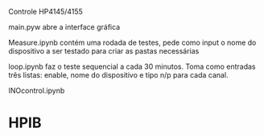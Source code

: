 Controle HP4145/4155

main.pyw abre a interface gráfica

Measure.ipynb contém uma rodada de testes, pede como input o nome do dispositivo a ser testado para criar as pastas necessárias

loop.ipynb faz o teste sequencial a cada 30 minutos. Toma como entradas três listas: enable, nome do dispositivo e tipo n/p para cada canal.

INOcontrol.ipynb

# HPIB